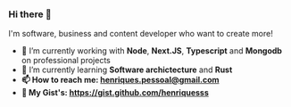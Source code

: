 ### Hi there 👋

I'm software, business and content developer who want to create more!

- 🔭 I’m currently working with <strong>Node</strong>, <strong>Next.JS</strong>, <strong>Typescript</strong> and <strong>Mongodb</strong> on professional projects
- 🌱 I’m currently learning <strong>Software archictecture</strong> and <strong>Rust<strong>
- 📫 How to reach me: henriques.pessoal@gmail.com
- 📄 My Gist's: https://gist.github.com/henriquesss
